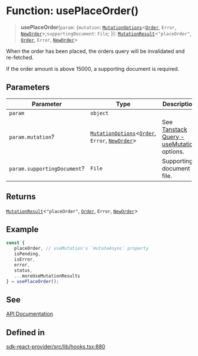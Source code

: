 # Function: usePlaceOrder()

> **usePlaceOrder**(`param`: \{`mutation`: [`MutationOptions`](/docs/packages/sdk-react-provider/type-aliases/MutationOptions.md)\<[`Order`](/docs/packages/sdk-react-provider/interfaces/Order.md), `Error`, [`NewOrder`](/docs/packages/sdk-react-provider/type-aliases/NewOrder.md)\>;`supportingDocument`: `File`; \}): [`MutationResult`](/docs/packages/sdk-react-provider/type-aliases/MutationResult.md)\<`"placeOrder"`, [`Order`](/docs/packages/sdk-react-provider/interfaces/Order.md), `Error`, [`NewOrder`](/docs/packages/sdk-react-provider/type-aliases/NewOrder.md)\>

When the order has been placed, the orders query will be invalidated and re-fetched.

If the order amount is above 15000, a supporting document is required.

## Parameters

| Parameter | Type | Description |
| ------ | ------ | ------ |
| `param` | `object` |  |
| `param.mutation`? | [`MutationOptions`](/docs/packages/sdk-react-provider/type-aliases/MutationOptions.md)\<[`Order`](/docs/packages/sdk-react-provider/interfaces/Order.md), `Error`, [`NewOrder`](/docs/packages/sdk-react-provider/type-aliases/NewOrder.md)\> | See [Tanstack Query - useMutation](https://tanstack.com/query/latest/docs/framework/react/reference/useMutation) options. |
| `param.supportingDocument`? | `File` | Supporting document file. |

## Returns

[`MutationResult`](/docs/packages/sdk-react-provider/type-aliases/MutationResult.md)\<`"placeOrder"`, [`Order`](/docs/packages/sdk-react-provider/interfaces/Order.md), `Error`, [`NewOrder`](/docs/packages/sdk-react-provider/type-aliases/NewOrder.md)\>

## Example

```ts
const {
   placeOrder, // useMutation's `mutateAsync` property
   isPending,
   isError,
   error,
   status,
   ...moreUseMutationResults
} = usePlaceOrder();
```

## See

[API Documentation](https://monerium.dev/api-docs#operation/post-orders|)

## Defined in

[sdk-react-provider/src/lib/hooks.tsx:880](https://github.com/monerium/js-monorepo/blob/main/packages/sdk-react-provider/src/lib/hooks.tsx#L880)
